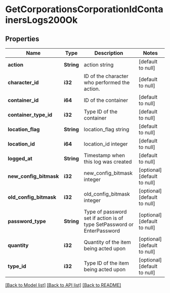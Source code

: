 # GetCorporationsCorporationIdContainersLogs200Ok

## Properties
Name | Type | Description | Notes
------------ | ------------- | ------------- | -------------
**action** | **String** | action string | [default to null]
**character_id** | **i32** | ID of the character who performed the action. | [default to null]
**container_id** | **i64** | ID of the container | [default to null]
**container_type_id** | **i32** | Type ID of the container | [default to null]
**location_flag** | **String** | location_flag string | [default to null]
**location_id** | **i64** | location_id integer | [default to null]
**logged_at** | **String** | Timestamp when this log was created | [default to null]
**new_config_bitmask** | **i32** | new_config_bitmask integer | [optional] [default to null]
**old_config_bitmask** | **i32** | old_config_bitmask integer | [optional] [default to null]
**password_type** | **String** | Type of password set if action is of type SetPassword or EnterPassword | [optional] [default to null]
**quantity** | **i32** | Quantity of the item being acted upon | [optional] [default to null]
**type_id** | **i32** | Type ID of the item being acted upon | [optional] [default to null]

[[Back to Model list]](../README.md#documentation-for-models) [[Back to API list]](../README.md#documentation-for-api-endpoints) [[Back to README]](../README.md)


